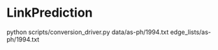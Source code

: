 # LinkPrediction

python scripts/conversion_driver.py data/as-ph/1994.txt edge_lists/as-ph/1994.txt
